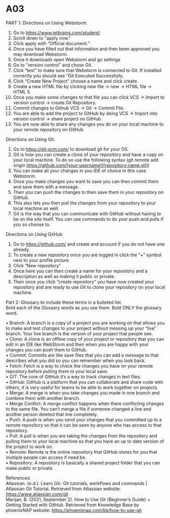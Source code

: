 # A03
PART 1: Directions on Using Webstorm.
1. Go to https://www.jetbrains.com/student/
2. Scroll down to "apply now."
3. Click apply with "Official document.”
4. Once you have filled out that information and then been approved you may download Webstorm.
5. Once it downloads open Webstorm and go settings
6. Go to “version control” and chose Git.
7. Click “test” to make sure that Webstorm is connected to Git. If installed correctly you should see “Git Executed Successfully.
8. Click “Create New Project” choose a name and click create.
9. Create a new HTML file by clicking new file -> new -> HTML file -> HTML 5
10. Once you make some changes to that file you can click VCS -> Import to version control -> create Git Repository.
11. Commit changes to Github VCS -> Git -> Commit File.
12. You are able to add the project to GitHub by doing VCS -> Import into version control -> share project on GitHub.
13. You are now able to share any changes you do on your local machine to your remote repository on GitHub

Directions on Using Git.
1.	Go to https://git-scm.com/ to download git for your OS.
2.	Git is how you can create a clone of your repository and have a copy on your local machine. To do so use the following syntax (git remote add origin https://github.com/[your-username]/[repository-name.git])
3.	You can make all your changes in you IDE of choice in this case Webstorm.
4.	Once you make changes you want to save you can then commit them and save them with a message.
5.	Then you can push the changes to then save them in your repository on GitHub.
6.	This also lets you then pull the changes from your repository to your local machine as well.
7.	Git is the way that you can communicate with GitHub without having to be on the site itself. You can use commands to do your push and pulls if you so choose to.

Directions on Using GitHub
1.	Go to https://github.com/ and create and account if you do not have one already.
2.	To create a new repository once you are logged in click the “+” symbol next to your profile picture.
3.	Click “New repository”
4.	Once here you can then create a name for your repository and a description as well as making it public or private.
5.	Then once you click “create repository” you have now created your repository and are ready to use Git to clone your repository on your local machine.
 
Part 2: Glossary to include these terms in a bulleted list.  
Bold each of the Glossary words as you use them.  Bold ONLY the glossary word.

•	Branch: A branch is a copy of a project you are working on that allows you to make and test changes to your project without messing up your “live” branch. Your live branch is the version of your project that people see.  
•	Clone: A clone is an offline copy of your project or repository that you can edit in an IDE like WebStorm and then when you are happy with your changes you can push them to GitHub.  
•	Commit: Commits are like save files that you can add a message to that describes what you did so you can remember when you look back.  
•	Fetch: Fetch is a way to check the changes you have on your remote repository before pulling them to your local save.  
•	GIT: The core of GitHub it’s a way to track changes in text files.  
•	GitHub: GitHub is a platform that you can collaborate and share code with others, it is very useful for teams to be able to work together on projects.  
•	Merge: A merge is when you take changes you made in one branch and combine them with another branch.  
•	Merge Conflict: A merge conflict happens when there conflicting changes to the same file. You can’t merge a file if someone changed a line and another person deleted that line completely.  
•	Push: A push is when you send your changes that you committed up to a remote repository so that it can be seen by anyone who has access to that repository.  
•	Pull: A pull is when you are taking the changes from the repository and pulling them to your local machine so that you have an up to date version of the project to work on.  
•	Remote: Remote is the online repository that GitHub stores for you that multiple people can access if need be.  
•	Repository: A repository is basically a shared project folder that you can make public or private.  

References:  
Atlassian. (n.d.). Learn Git- Git tutorials, workflows and commands | Atlassian Git Tutorial. Retrieved from Atlassian website: https://www.atlassian.com/git  
Marijan, B. (2021, September 2). How to Use Git {Beginner’s Guide} + Getting Started with GitHub. Retrieved from Knowledge Base by phoenixNAP website: https://phoenixnap.com/kb/how-to-use-git  

